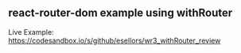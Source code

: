 ## react-router-dom example using withRouter

Live Example: https://codesandbox.io/s/github/esellors/wr3_withRouter_review
